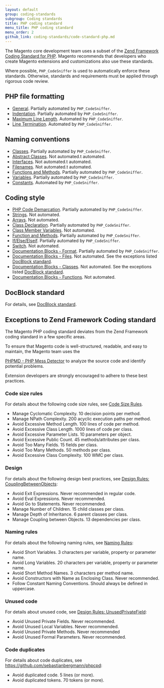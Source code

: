 ```yaml
---
layout: default
group: coding-standards
subgroup: Coding standards
title: PHP coding standard
menu_title: PHP coding standard
menu_order: 2
github_link: coding-standards/code-standard-php.md
---
```


<p>The Magento core development team uses a subset of the <a href="http://framework.zend.com/manual/1.12/en/coding-standard.html">Zend Framework Coding Standard for PHP</a>. Magento recommends that developers who create Magento extensions and customizations also use these standards.</p>
<p>Where possible, <code>PHP_CodeSniffer</code> is used to automatically enforce these standards. Otherwise, standards and requirements must be applied through rigorous code review.</p>
<h2 id="php-file-formatting">PHP file formatting</h2>
<ul>
   <li><a href="http://framework.zend.com/manual/1.12/en/coding-standard.php-file-formatting.html#coding-standard.php-file-formatting.general">General</a>. Partially automated by <code>PHP_CodeSniffer</code>.</li>
   <li><a href="http://framework.zend.com/manual/1.12/en/coding-standard.php-file-formatting.html#coding-standard.php-file-formatting.indentation">Indentation</a>. Partially automated by <code>PHP_CodeSniffer</code>.</li>
   <li><a href="http://framework.zend.com/manual/1.12/en/coding-standard.php-file-formatting.html#coding-standard.php-file-formatting.max-line-length">Maximum Line Length</a>. Automated by <code>PHP_CodeSniffer</code>.</li>
   <li><a href="http://framework.zend.com/manual/1.12/en/coding-standard.php-file-formatting.html#coding-standard.php-file-formatting.line-termination">Line Termination</a>. Automated by <code>PHP_CodeSniffer</code>.</li>
</ul>
<h2 id="naming-conventions">Naming conventions</h2>
<ul>
   <li><a href="http://framework.zend.com/manual/1.12/en/coding-standard.naming-conventions.html#coding-standard.naming-conventions.classes">Classes</a>. Partially automated by <code>PHP_CodeSniffer</code>.</li>
   <li><a href="http://framework.zend.com/manual/1.12/en/coding-standard.naming-conventions.html#coding-standard.naming-conventions.abstracts">Abstract Classes</a>. Not automated.t automated.</li>
   <li><a href="http://framework.zend.com/manual/1.12/en/coding-standard.naming-conventions.html#coding-standard.naming-conventions.interfaces">Interfaces</a>. Not automated.t automated.</li>
   <li><a href="http://framework.zend.com/manual/1.12/en/coding-standard.naming-conventions.html#coding-standard.naming-conventions.filenames">Filenames</a>. Not automated.t automated.</li>
   <li><a href="http://framework.zend.com/manual/1.12/en/coding-standard.naming-conventions.html#coding-standard.naming-conventions.functions-and-methods">Functions and Methods</a>. Partially automated by <code>PHP_CodeSniffer</code>.</li>
   <li><a href="http://framework.zend.com/manual/1.12/en/coding-standard.naming-conventions.html#coding-standard.naming-conventions.variables">Variables</a>. Partially automated by <code>PHP_CodeSniffer</code>.</li>
   <li><a href="http://framework.zend.com/manual/1.12/en/coding-standard.naming-conventions.html#coding-standard.naming-conventions.constants">Constants</a>. Automated by <code>PHP_CodeSniffer</code>.</li>
</ul>
<h2 id="coding-style">Coding style</h2>
<ul>
   <li><a href="http://framework.zend.com/manual/1.12/en/coding-standard.coding-style.html#coding-standard.coding-style.php-code-demarcation">PHP Code Demarcation</a>. Partially automated by <code>PHP_CodeSniffer</code>.</li>
   <li><a href="http://framework.zend.com/manual/1.12/en/coding-standard.coding-style.html#coding-standard.coding-style.strings">Strings</a>. Not automated.</li>
   <li><a href="http://framework.zend.com/manual/1.12/en/coding-standard.coding-style.html#coding-standard.coding-style.arrays">Arrays</a>. Not automated.</li>
   <li><a href="http://framework.zend.com/manual/1.12/en/coding-standard.coding-style.html#coding-standard.coding-style.classes.declaration">Class Declaration</a>. Partially automated by <code>PHP_CodeSniffer</code>.</li>
   <li><a href="http://framework.zend.com/manual/1.12/en/coding-standard.coding-style.html#coding-standard.coding-style.classes.member-variables">Class Member Variables</a>. Not automated.</li>
   <li><a href="http://framework.zend.com/manual/1.12/en/coding-standard.coding-style.html#coding-standard.coding-style.functions-and-methods">Function and Methods</a>. Partially automated by <code>PHP_CodeSniffer</code>.</li>
   <li><a href="http://framework.zend.com/manual/1.12/en/coding-standard.coding-style.html#coding-standard.coding-style.control-statements.if-else-elseif">If/Else/Elseif</a>. Partially automated by <code>PHP_CodeSniffer</code>.</li>
   <li><a href="http://framework.zend.com/manual/1.12/en/coding-standard.coding-style.html#coding-standards.coding-style.control-statements.switch">Switch</a>. Not automated.</li>
   <li><a href="http://framework.zend.com/manual/1.12/en/coding-standard.coding-style.html#coding-standards.inline-documentation.documentation-format">Documentation Blocks -  Format</a>. Partially automated by <code>PHP_CodeSniffer</code>.</li>
   <li><a href="http://framework.zend.com/manual/1.12/en/coding-standard.coding-style.html#coding-standards.inline-documentation.files">Documentation Blocks -  Files</a>. Not automated. See the exceptions listed <a href="http://0.0.0.0:4000/guides/v1.0/coding-standards/docblock-standard-general.html">DocBlock standard</a>.</li>
   <li><a href="http://framework.zend.com/manual/1.12/en/coding-standard.coding-style.html#coding-standards.inline-documentation.classes">Documentation Blocks -  Classes</a>. Not automated. See the exceptions listed <a href="http://0.0.0.0:4000/guides/v1.0/coding-standards/docblock-standard-general.html">DocBlock standard</a>.</li>
   <li><a href="http://framework.zend.com/manual/1.12/en/coding-standard.coding-style.html#coding-standards.inline-documentation.functions">Documentation Blocks -   Functions</a>. Not automated.</li>
</ul>
<h2 id="doc-blocks">DocBlock standard</h2>
<p>For details, see <a href="http://0.0.0.0:4000/guides/v1.0/coding-standards/docblock-standard-general.html">DocBlock standard</a>.</p>
<h2>Exceptions to Zend Framework Coding standard</h2>
<p>The Magento PHP coding standard deviates from the Zend Framework coding standard in a few specific areas.</p>
<p>To ensure that Magento code is well-structured, readable, and easy to maintain, the Magento team uses the
<p><a href="http://phpmd.org/">PHPMD - PHP Mess Detector</a> to analyze the source code and identify potential problems.</p>
<p>Extension developers are strongly encouraged to adhere to these best practices.</p>
<h3 id="code-size">Code size rules</h3>
<p>For details about the following code size rules, see <a href="http://phpmd.org/rules/index.html#code-size-rules">Code Size Rules</a>.
<ul>
   <li>Manage Cyclomatic Complexity. 10 decision points per method.</li>
   <li>Manage NPath Complexity. 200 acyclic execution paths per method.</li>
   <li>Avoid Excessive Method Length. 100 lines of code per method.</li>
   <li>Avoid Excessive Class Length. 1000 lines of code per class.</li>
   <li>Avoid Excessive Parameter Lists. 10 parameters per object.</li>
   <li>Avoid Excessive Public Count. 45 methods/attributes per class.</li>
   <li>Avoid Too Many Fields. 15 fields per class.</li>
   <li>Avoid Too Many Methods. 50 methods per class.</li>
   <li>Avoid Excessive Class Complexity. 100 WMC per class.</li>
</ul>
<h3 id="design">Design</h3>
<p>For details about the following design best practices, see <a href="http://phpmd.org/rules/design.html#couplingbetweenobjects">
   Design Rules: CouplingBetweenObjects</a>:
<ul>
   <li>
      Avoid Exit Expressions. Never recommended in regular code.
   </li>
   <li>Avoid Eval Expressions. Never recommended.</li>
   <li>Avoid Go to Statements. Never recommended.</li>
   <li>Manage Number of Children. 15 child classes per class.</li>
   <li>Manage Depth of Inheritance. 6 parent classes per class.</li>
   <li>Manage Coupling between Objects. 13 dependencies per class.</li>
</ul>
<h3 id="naming-conventions">Naming rules</h3>
<p>For details about the following naming rules, see <a href="http://phpmd.org/rules/index.html#naming-rules">Naming Rules</a>:
<ul>
   <li>Avoid Short Variables. 3 characters per variable, property or parameter name.</li>
   <li>Avoid Long Variables. 20 characters per variable, property or parameter name.</li>
   <li>Avoid Short Method Names. 3 characters per method name.</li>
   <li>Avoid Constructors with Name as Enclosing Class. Never recommended.</li>
   <li>Follow Constant Naming Conventions. Should always be defined in uppercase.</li>
</ul>
<h3 id="unused-code">Unused code</h3>
<p>For details about unused code, see <a href="http://phpmd.org/rules/unusedcode.html#unusedprivatefield">Design Rules: UnusedPrivateField</a>:</p>
<ul>
   <li>Avoid Unused Private Fields. Never recommended.</li>
   <li>Avoid Unused Local Variables. Never recommended.</li>
   <li>Avoid Unused Private Methods. Never recommended</li>
   <li>Avoid Unused Formal Parameters. Never recommended.</li>
</ul>
<h3 id="code-duplicates">Code duplicates</h3>
<p>For details about code duplicates, see <a href="https://github.com/sebastianbergmann/phpcpd">https://github.com/sebastianbergmann/phpcpd</a>:</p>
<ul>
   <li>Avoid duplicated code. 5 lines (or more).</li>
   <li>
      Avoid duplicated tokens. 70 tokens (or more).
   </li>
</ul>

